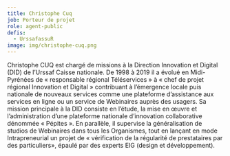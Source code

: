 ```yaml
---
title: Christophe Cuq
job: Porteur de projet
role: agent-public
defis:
  - UrssafassuR
image: img/christophe-cuq.png
---
```

Christophe CUQ est chargé de missions à la Direction Innovation et Digital (DID) de l’Urssaf Caisse nationale. De 1998 à 2019 il a évolué en Midi-Pyrénées de « responsable régional Téléservices » à « chef de projet régional Innovation et Digital » contribuant à l’émergence locale puis nationale de nouveaux services comme une plateforme d’assistance aux services en ligne ou un service de Webinaires auprès des usagers. Sa mission principale à la DID consiste en l’étude, la mise en œuvre et l’administration d’une plateforme nationale d’innovation collaborative dénommée « Pépites ». En parallèle, il supervise la généralisation de studios de Webinaires dans tous les Organismes, tout en lançant en mode Intrapreneurial un projet de « vérification de la régularité de prestataires par des particuliers», épaulé par des experts EIG (design et développement).
